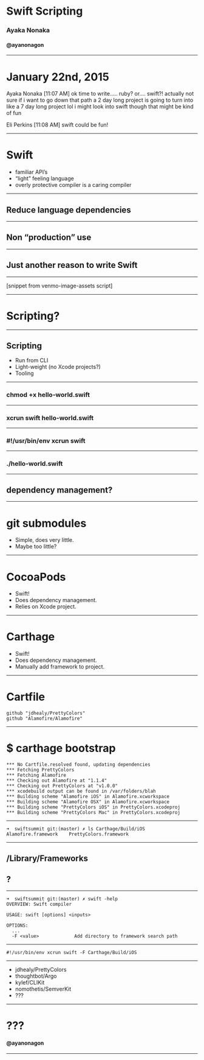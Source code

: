 # Swift **Scripting**
### Ayaka Nonaka
#### @ayanonagon

---

# January 22nd, 2015

Ayaka Nonaka [11:07 AM]
ok time to write..... ruby? or.... swift?!
actually not sure if i want to go down that path
a 2 day long project is going to turn into like a 7 day long project lol
i might look into swift though that might be kind of fun

Eli Perkins [11:08 AM]
swift could be fun!

---

# Swift 
* familiar API’s
* “light” feeling language
* overly protective compiler is a caring compiler

---

## Reduce language dependencies

---

## Non “production” use

---

## Just another reason to write Swift

---

[snippet from venmo-image-assets script]

---

# Scripting?

---

## Scripting

* Run from CLI
* Light-weight (no Xcode projects?)
* Tooling

---

### chmod +x hello-world.swift

---

### xcrun swift hello-world.swift

---

### #!/usr/bin/env xcrun swift

---

### ./hello-world.swift

---

## dependency management?

---

# git submodules

* Simple, does very little.
* Maybe too little?

---

# CocoaPods

* Swift!
* Does dependency management.
* Relies on Xcode project.

---

# Carthage

* Swift!
* Does dependency management.
* Manually add framework to project.

---

# Cartfile

```
github "jdhealy/PrettyColors"
github "Alamofire/Alamofire"
```

---

# $ carthage bootstrap

```
*** No Cartfile.resolved found, updating dependencies
*** Fetching PrettyColors
*** Fetching Alamofire
*** Checking out Alamofire at "1.1.4"
*** Checking out PrettyColors at "v1.0.0"
*** xcodebuild output can be found in /var/folders/blah
*** Building scheme "Alamofire iOS" in Alamofire.xcworkspace
*** Building scheme "Alamofire OSX" in Alamofire.xcworkspace
*** Building scheme "PrettyColors iOS" in PrettyColors.xcodeproj
*** Building scheme "PrettyColors Mac" in PrettyColors.xcodeproj
```

---

```
➜  swiftsummit git:(master) ✗ ls Carthage/Build/iOS
Alamofire.framework    PrettyColors.framework
```

---

## /Library/Frameworks
## ?

---

```
➜  swiftsummit git:(master) ✗ swift -help
OVERVIEW: Swift compiler

USAGE: swift [options] <inputs>

OPTIONS:
  ...
  -F <value>             Add directory to framework search path
```

---

```
#!/usr/bin/env xcrun swift -F Carthage/Build/iOS
```

---

* jdhealy/PrettyColors
* thoughtbot/Argo
* kylef/CLIKit
* nomothetis/SemverKit
* ???

---

# ???
#### @ayanonagon

---
